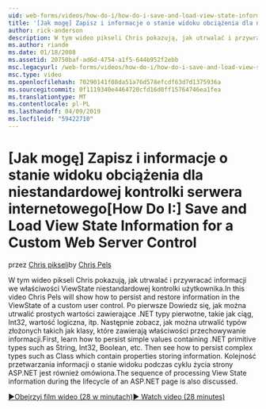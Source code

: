 ```yaml
---
uid: web-forms/videos/how-do-i/how-do-i-save-and-load-view-state-information-for-a-custom-web-server-control
title: '[Jak mogę] Zapisz i informacje o stanie widoku obciążenia dla niestandardowego sieci Web, formant serwera | Dokumentacja firmy Microsoft'
author: rick-anderson
description: W tym wideo pikseli Chris pokazują, jak utrwalać i przywracać informacji we właściwości ViewState niestandardowej kontrolki użytkownika. Po pierwsze Dowiedz się, jak można utrwalić prostej wartości...
ms.author: riande
ms.date: 01/18/2008
ms.assetid: 20750baf-ad6d-4754-a1f5-644b952f2ebb
msc.legacyurl: /web-forms/videos/how-do-i/how-do-i-save-and-load-view-state-information-for-a-custom-web-server-control
msc.type: video
ms.openlocfilehash: 70290141f08da51a76d578efcdf63d7d1375936a
ms.sourcegitcommit: 0f1119340e4464720cfd16d0ff15764746ea1fea
ms.translationtype: MT
ms.contentlocale: pl-PL
ms.lasthandoff: 04/09/2019
ms.locfileid: "59422710"
---
```

# <a name="how-do-i-save-and-load-view-state-information-for-a-custom-web-server-control"></a><span data-ttu-id="d6233-104">[Jak mogę] Zapisz i informacje o stanie widoku obciążenia dla niestandardowej kontrolki serwera internetowego</span><span class="sxs-lookup"><span data-stu-id="d6233-104">[How Do I:] Save and Load View State Information for a Custom Web Server Control</span></span>

<span data-ttu-id="d6233-105">przez [Chris pikseli](https://twitter.com/chrispels)</span><span class="sxs-lookup"><span data-stu-id="d6233-105">by [Chris Pels](https://twitter.com/chrispels)</span></span>

<span data-ttu-id="d6233-106">W tym wideo pikseli Chris pokazują, jak utrwalać i przywracać informacji we właściwości ViewState niestandardowej kontrolki użytkownika.</span><span class="sxs-lookup"><span data-stu-id="d6233-106">In this video Chris Pels will show how to persist and restore information in the ViewState of a custom user control.</span></span> <span data-ttu-id="d6233-107">Po pierwsze Dowiedz się, jak można utrwalić prostych wartości zawierające .NET typy pierwotne, takie jak ciąg, Int32, wartość logiczna, itp. Następnie zobacz, jak można utrwalić typów złożonych takich jak klasy, które zawierają właściwości przechowywanie informacji.</span><span class="sxs-lookup"><span data-stu-id="d6233-107">First, learn how to persist simple values containing .NET primitive types such as String, Int32, Boolean, etc. Then see how to persist complex types such as Class which contain properties storing information.</span></span> <span data-ttu-id="d6233-108">Kolejność przetwarzania informacji o stanie widoku podczas cyklu życia strony ASP.NET jest również omówiona.</span><span class="sxs-lookup"><span data-stu-id="d6233-108">The sequence of processing View State information during the lifecycle of an ASP.NET page is also discussed.</span></span>

[<span data-ttu-id="d6233-109">&#9654;Obejrzyj film wideo (28 w minutach)</span><span class="sxs-lookup"><span data-stu-id="d6233-109">&#9654; Watch video (28 minutes)</span></span>](https://channel9.msdn.com/Blogs/ASP-NET-Site-Videos/how-do-i-save-and-load-view-state-information-for-a-custom-web-server-control)
